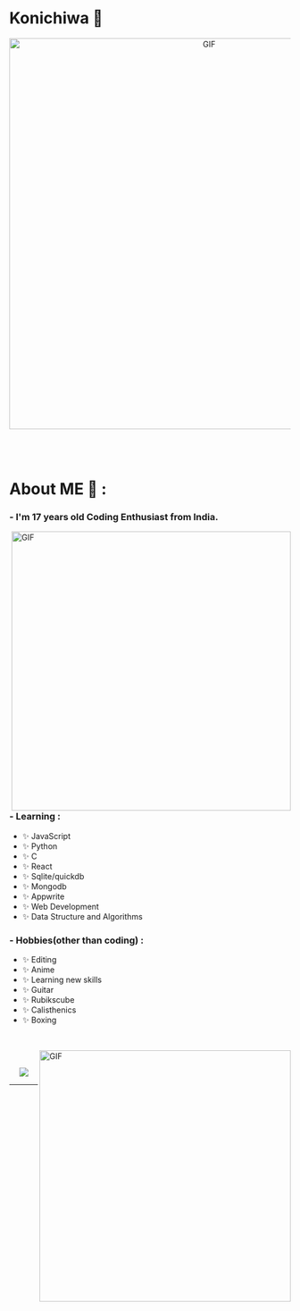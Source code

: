 # Konichiwa 👋

<div align="center">
<img hight="300" width="700" alt="GIF" align="center" src="https://media1.tenor.com/m/mVeLLgFNVbEAAAAC/tsuzuru-minagi-minagi-tsuzuru.gif">
</div>

</br>
</br>
</br>


# About ME 💬 :

### - I'm 17 years old Coding Enthusiast from India.

<img hight="400" width="500" alt="GIF" align="right" src="https://media1.tenor.com/m/Jq0g856_9gkAAAAC/shadow-sama.gif">

### - Learning :
- ✨ JavaScript
- ✨ Python
- ✨ C
- ✨ React
- ✨ Sqlite/quickdb
- ✨ Mongodb
- ✨ Appwrite
- ✨ Web Development
- ✨ Data Structure and Algorithms
### - Hobbies(other than coding) : 
- ✨ Editing
- ✨ Anime
- ✨ Learning new skills
- ✨ Guitar
- ✨ Rubikscube
- ✨ Calisthenics
- ✨ Boxing

</br>
<p>


<img hight="320" width="450" align="right" alt="GIF" src="https://media1.tenor.com/m/cNOBaaRPYQoAAAAC/anime-tenki-no-ko.gif">
 </p>
 

</br>


<p align="center" >  
  <a href="https://github.com/anuraghazra/github-readme-stats"> 
<img  src="https://github-readme-stats.vercel.app/api?username=Ronen6999&&show_icons=true&theme=radical"/>
  </a>
  </p>

*************
